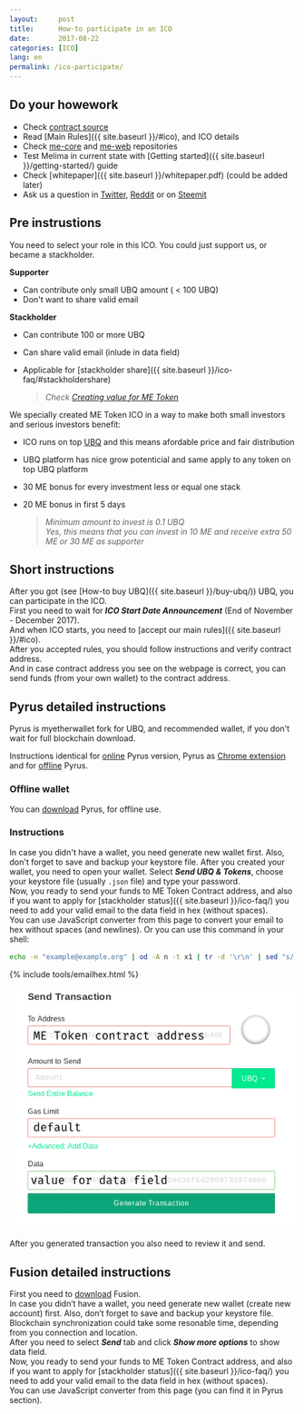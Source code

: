 ```yaml
---
layout:     post
title:      How-to participate in an ICO
date:       2017-08-22
categories: [ICO]
lang: en 
permalink: /ico-participate/
---
```


## Do your howework

- Check [contract source](https://github.com/Melima-Project/me-smart-contract)
- Read [Main Rules]({{ site.baseurl }}/#ico), and ICO details
- Check [me-core](https://github.com/Melima-Project/me-core) and [me-web](https://github.com/Melima-Project/me-web) repositories
- Test Melima in current state with [Getting started]({{ site.baseurl }}/getting-started/) guide
- Check [whitepaper]({{ site.baseurl }}/whitepaper.pdf) (could be added later)
- Ask us a question in [Twitter](https://www.reddit.com/r/melima/), [Reddit](https://www.reddit.com/r/melima/) or on [Steemit](https://steemit.com/@melima)

## Pre instrustions

You need to select your role in this ICO. You could just support us, or became a stackholder.

**Supporter**

- Can contribute only small UBQ amount ( < 100 UBQ)
- Don't want to share valid email

**Stackholder**

- Can contribute 100 or more UBQ
- Can share valid email (inlude in data field)
- Applicable for [stackholder share]({{ site.baseurl }}/ico-faq/#stackholdershare)

  > *Check [Creating value for ME Token](https://melima.me/me-value/)* 

We specially created ME Token ICO in a way to make both small investors and serious investors benefit:

- ICO runs on top [UBQ](https://ubiqsmart.com/) and this means afordable price and fair distribution
- UBQ platform has nice grow potenticial and same apply to any token on top UBQ platform
- 30 ME bonus for every investment less or equal one stack
- 20 ME bonus in first 5 days

  > *Minimum amount to invest is 0.1 UBQ*  
  > *Yes, this means that you can invest in 10 ME and receive extra 50 ME or 30 ME as supporter*


## Short instructions

After you got (see [How-to buy UBQ]({{ site.baseurl }}/buy-ubq/)) UBQ, you can participate in the ICO.  
First you need to wait for ***ICO Start Date Announcement*** (End of November - December 2017).  
And when ICO starts, you need to [accept our main rules]({{ site.baseurl }}/#ico).  
After you accepted rules, you should follow instructions and verify contract address.  
And in case contract address you see on the webpage is correct, you can send funds (from your own wallet) to the contract address.
    
## Pyrus detailed instructions

Pyrus is myetherwallet fork for UBQ, and recommended wallet, if you don't wait for full blockchain download.

Instructions identical for [online](https://pyrus.ubiqsmart.com/) Pyrus version, Pyrus as [Chrome extension](https://chrome.google.com/webstore/detail/pyrus-cx/kkllochpehlephblgmhibpmgmeagkbfa) and for [offline](https://github.com/ubiq/pyruswallet/releases) Pyrus.

### Offline wallet

You can [download](https://github.com/ubiq/pyruswallet/releases) Pyrus, for offline use.

### Instructions

In case you didn't have a wallet, you need generate new wallet first. Also, don't forget to save and backup your keystore file.
After you created your wallet, you need to open your wallet. Select ***Send UBQ & Tokens***, choose your keystore file (usually `.json` file) and type your password.  
Now, you ready to send your funds to ME Token Contract address, and also if you want to apply for [stackholder status]({{ site.baseurl }}/ico-faq/) you need to add your valid email to the data field in hex (without spaces).  
You can use JavaScript converter from this page to convert your email to hex without spaces (and newlines). Or you can use this command in your shell:

```bash
echo -n "example@example.org" | od -A n -t x1 | tr -d '\r\n' | sed "s/ //g"
```

    
{% include tools/emailhex.html %}

![Send Transaction](/img/post-images/send_transaction.png)

After you generated transaction you also need to review it and send.


## Fusion detailed instructions

First you need to [download](https://github.com/ubiq/fusion/releases) Fusion.  
In case you didn’t have a wallet, you need generate new wallet (create new account) first. Also, don’t forget to save and backup your keystore file.  
Blockchain synchronization could take some resonable time, depending from you connection and location.  
After you need to select ***Send*** tab and click ***Show more options*** to show data field.  
Now, you ready to send your funds to ME Token Contract address, and also if you want to apply for [stackholder status]({{ site.baseurl }}/ico-faq/) you need to add your valid email to the data field in hex (without spaces).   
You can use JavaScript converter from this page (you can find it in Pyrus section).



